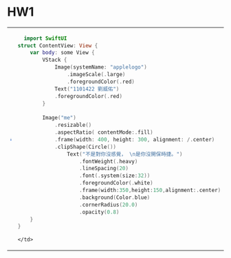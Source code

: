 <h1>HW1</h1>
<table>
  <tr>
    <td>
      <img src="https://raw.githubusercontent.com/didi816l/yzu-1101422-swift/main/IMG_0276.jpeg">
    </td>
    <td>
      
```swift
  import SwiftUI
struct ContentView: View {
    var body: some View {
        VStack {
            Image(systemName: "applelogo")
                .imageScale(.large)
                .foregroundColor(.red)
            Text("1101422 劉威佑")
            .foregroundColor(.red)
        }

        Image("me")
            .resizable()
            .aspectRatio( contentMode:.fill)
            .frame(width: 400, height: 300, alignment: /.center)
            .clipShape(Circle())
                Text("不是對你沒感覺， \n是你沒開保時捷。")
                    .fontWeight(.heavy)
                    .lineSpacing(20)
                    .font(.system(size:32))
                    .foregroundColor(.white)
                    .frame(width:350,height:150,alignment:.center)
                    .background(Color.blue)
                    .cornerRadius(20.0)
                    .opacity(0.8)        
    }
}
```
    </td>
  </tr>
</table>
